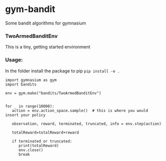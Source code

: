 # gym-bandit
Some bandit algorithms for gymnasium

### TwoArmedBanditEnv

This is a tiny, getting started environment

### Usage:
In the folder install the package to pip
```pip install -e .```

```
import gymnasium as gym
import bandits

env = gym.make("bandits/TwoArmedBanditEnv")


for _ in range(10000):
   action = env.action_space.sample()  # this is where you would insert your policy

   observation, reward, terminated, truncated, info = env.step(action)

   totalReward=totalReward+reward

   if terminated or truncated:
      print(totalReward)
      env.close()
      break
```
